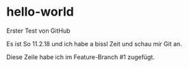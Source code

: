 # hello-world
Erster Test von GitHub

Es ist So 11.2.18 und ich habe a bissl Zeit und schau mir Git an.

Diese Zeile habe ich im Feature-Branch #1 zugefügt.
